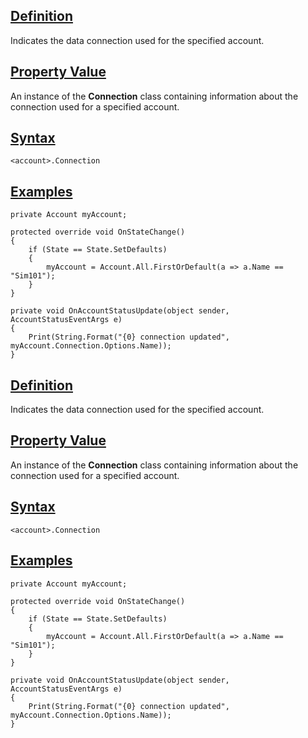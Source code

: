 ## [Definition](https://developer.ninjatrader.com/docs/desktop/connection\#definition)

Indicates the data connection used for the specified account.

## [Property Value](https://developer.ninjatrader.com/docs/desktop/connection\#property-value)

An instance of the **Connection** class containing information about the connection used for a specified account.

## [Syntax](https://developer.ninjatrader.com/docs/desktop/connection\#syntax)

`<account>.Connection`

## [Examples](https://developer.ninjatrader.com/docs/desktop/connection\#examples)

```jsx-150469391 csharp
private Account myAccount;

protected override void OnStateChange()
{
    if (State == State.SetDefaults)
    {
        myAccount = Account.All.FirstOrDefault(a => a.Name == "Sim101");
    }
}

private void OnAccountStatusUpdate(object sender, AccountStatusEventArgs e)
{
    Print(String.Format("{0} connection updated", myAccount.Connection.Options.Name));
}

```

## [Definition](https://developer.ninjatrader.com/docs/desktop/connection\#definition)

Indicates the data connection used for the specified account.

## [Property Value](https://developer.ninjatrader.com/docs/desktop/connection\#property-value)

An instance of the **Connection** class containing information about the connection used for a specified account.

## [Syntax](https://developer.ninjatrader.com/docs/desktop/connection\#syntax)

`<account>.Connection`

## [Examples](https://developer.ninjatrader.com/docs/desktop/connection\#examples)

```jsx-150469391 csharp
private Account myAccount;

protected override void OnStateChange()
{
    if (State == State.SetDefaults)
    {
        myAccount = Account.All.FirstOrDefault(a => a.Name == "Sim101");
    }
}

private void OnAccountStatusUpdate(object sender, AccountStatusEventArgs e)
{
    Print(String.Format("{0} connection updated", myAccount.Connection.Options.Name));
}

```